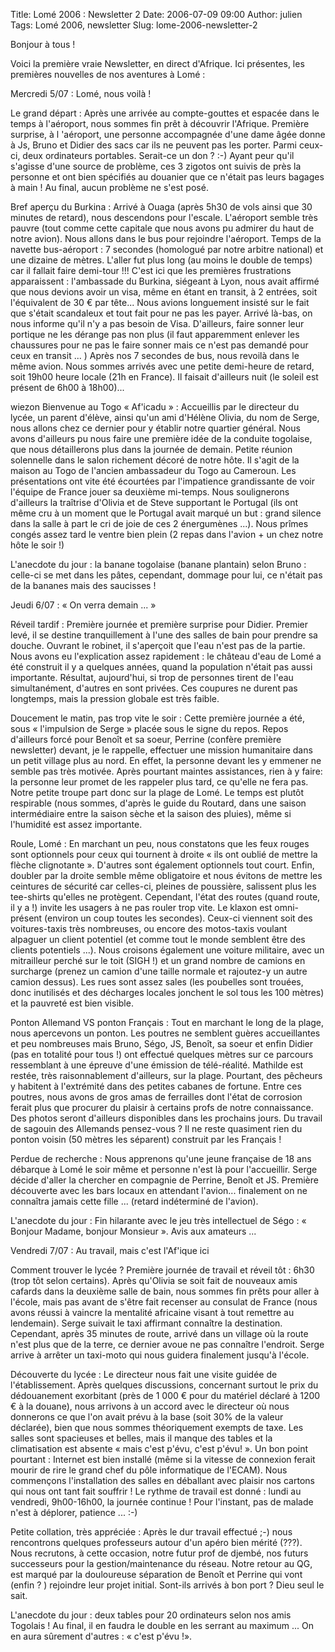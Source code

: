 Title: Lomé 2006 : Newsletter 2
Date: 2006-07-09 09:00
Author: julien
Tags: Lomé 2006, newsletter
Slug: lome-2006-newsletter-2

Bonjour à tous !

</p>
Voici la première vraie Newsletter, en direct d'Afrique. Ici présentes,
les premières nouvelles de nos aventures à Lomé :

</p>
Mercredi 5/07 : Lomé, nous voilà !

</p>
Le grand départ :  
Après une arrivée au compte-gouttes et espacée dans le temps à
l'aéroport, nous sommes fin prêt à découvrir l'Afrique. Première
surprise, à l 'aéroport, une personne accompagnée d'une dame âgée donne
à Js, Bruno et Didier des sacs car ils ne peuvent pas les porter. Parmi
ceux-ci, deux ordinateurs portables. Serait-ce un don ? :-) Ayant peur
qu'il s'agisse d'une source de problème, ces 3 zigotos ont suivis de
près la personne et ont bien spécifiés au douanier que ce n'était pas
leurs bagages à main ! Au final, aucun problème ne s'est posé.

</p>
Bref aperçu du Burkina :  
Arrivé à Ouaga (après 5h30 de vols ainsi que 30 minutes de retard), nous
descendons pour l'escale. L'aéroport semble très pauvre (tout comme
cette capitale que nous avons pu admirer du haut de notre avion). Nous
allons dans le bus pour rejoindre l'aéroport. Temps de la navette
bus-aéroport : 7 secondes (homologué par notre arbitre national) et une
dizaine de mètres. L'aller fut plus long (au moins le double de temps)
car il fallait faire demi-tour !!! C'est ici que les premières
frustrations apparaissent : l'ambassade du Burkina, siégeant à Lyon,
nous avait affirmé que nous devions avoir un visa, même en étant en
transit, à 2 entrées, soit l'équivalent de 30 € par tête... Nous avions
longuement insisté sur le fait que s'était scandaleux et tout fait pour
ne pas les payer. Arrivé là-bas, on nous informe qu'il n'y a pas besoin
de Visa. D'ailleurs, faire sonner leur portique ne les dérange pas non
plus (il faut apparemment enlever les chaussures pour ne pas le faire
sonner mais ce n'est pas demandé pour ceux en transit ... ) Après nos 7
secondes de bus, nous revoilà dans le même avion. Nous sommes arrivés
avec une petite demi-heure de retard, soit 19h00 heure locale (21h en
France). Il faisait d'ailleurs nuit (le soleil est présent de 6h00 à
18h00)...

</p>
wiezon Bienvenue au Togo « Af'icadu » :  
Accueillis par le directeur du lycée, un parent d'élève, ainsi qu'un ami
d'Hélène Olivia, du nom de Serge, nous allons chez ce dernier pour y
établir notre quartier général. Nous avons d'ailleurs pu nous faire une
première idée de la conduite togolaise, que nous détaillerons plus dans
la journée de demain. Petite réunion solennelle dans le salon richement
décoré de notre hôte. Il s'agit de la maison au Togo de l'ancien
ambassadeur du Togo au Cameroun. Les présentations ont vite été
écourtées par l'impatience grandissante de voir l'équipe de France jouer
sa deuxième mi-temps. Nous soulignerons d'ailleurs la traîtrise d'Olivia
et de Steve supportant le Portugal (ils ont même cru à un moment que le
Portugal avait marqué un but : grand silence dans la salle à part le cri
de joie de ces 2 énergumènes ...). Nous prîmes congés assez tard le
ventre bien plein (2 repas dans l'avion + un chez notre hôte le soir !)

</p>
L'anecdote du jour : la banane togolaise (banane plantain) selon Bruno :
celle-ci se met dans les pâtes, cependant, dommage pour lui, ce n'était
pas de la bananes mais des saucisses !

</p>
Jeudi 6/07 : « On verra demain ... »

</p>
Réveil tardif : Première journée et première surprise pour Didier.
Premier levé, il se destine tranquillement à l'une des salles de bain
pour prendre sa douche. Ouvrant le robinet, il s'aperçoit que l'eau
n'est pas de la partie. Nous avons eu l'explication assez rapidement :
le château d'eau de Lomé a été construit il y a quelques années, quand
la population n'était pas aussi importante. Résultat, aujourd'hui, si
trop de personnes tirent de l'eau simultanément, d'autres en sont
privées. Ces coupures ne durent pas longtemps, mais la pression globale
est très faible.

</p>
Doucement le matin, pas trop vite le soir :  
Cette première journée a été, sous « l'impulsion de Serge » placée sous
le signe du repos. Repos d'ailleurs forcé pour Benoît et sa soeur,
Perrine (confère première newsletter) devant, je le rappelle, effectuer
une mission humanitaire dans un petit village plus au nord. En effet, la
personne devant les y emmener ne semble pas très motivée. Après pourtant
maintes assistances, rien à y faire: la personne leur promet de les
rappeler plus tard, ce qu'elle ne fera pas. Notre petite troupe part
donc sur la plage de Lomé. Le temps est plutôt respirable (nous sommes,
d'après le guide du Routard, dans une saison intermédiaire entre la
saison sèche et la saison des pluies), même si l'humidité est assez
importante.

</p>
Roule, Lomé :  
En marchant un peu, nous constatons que les feux rouges sont optionnels
pour ceux qui tournent à droite « ils ont oublié de mettre la flèche
clignotante ». D'autres sont également optionnels tout court. Enfin,
doubler par la droite semble même obligatoire et nous évitons de mettre
les ceintures de sécurité car celles-ci, pleines de poussière, salissent
plus les tee-shirts qu'elles ne protègent. Cependant, l'état des routes
(quand route, il y a !) invite les usagers à ne pas rouler trop vite. Le
klaxon est omni-présent (environ un coup toutes les secondes). Ceux-ci
viennent soit des voitures-taxis très nombreuses, ou encore des
motos-taxis voulant alpaguer un client potentiel (et comme tout le monde
semblent être des clients potentiels ...). Nous croisons également une
voiture militaire, avec un mitrailleur perché sur le toit (SIGH !) et un
grand nombre de camions en surcharge (prenez un camion d'une taille
normale et rajoutez-y un autre camion dessus). Les rues sont assez sales
(les poubelles sont trouées, donc inutilisés et des décharges locales
jonchent le sol tous les 100 mètres) et la pauvreté est bien visible.

</p>
Ponton Allemand VS ponton Français :  
Tout en marchant le long de la plage, nous apercevons un ponton. Les
poutres ne semblent guères accueillantes et peu nombreuses mais Bruno,
Ségo, JS, Benoît, sa soeur et enfin Didier (pas en totalité pour tous !)
ont effectué quelques mètres sur ce parcours ressemblant à une épreuve
d'une émission de télé-réalité. Mathilde est restée, très
raisonnablement d'ailleurs, sur la plage. Pourtant, des pêcheurs y
habitent à l'extrémité dans des petites cabanes de fortune. Entre ces
poutres, nous avons de gros amas de ferrailles dont l'état de corrosion
ferait plus que procurer du plaisir à certains profs de notre
connaissance. Des photos seront d'ailleurs disponibles dans les
prochains jours. Du travail de sagouin des Allemands pensez-vous ? Il ne
reste quasiment rien du ponton voisin (50 mètres les séparent) construit
par les Français !

</p>
Perdue de recherche :  
Nous apprenons qu'une jeune française de 18 ans débarque à Lomé le soir
même et personne n'est là pour l'accueillir. Serge décide d'aller la
chercher en compagnie de Perrine, Benoît et JS. Première découverte avec
les bars locaux en attendant l'avion... finalement on ne connaîtra
jamais cette fille ... (retard indéterminé de l'avion).

</p>
L'anecdote du jour : Fin hilarante avec le jeu très intellectuel de Ségo
: « Bonjour Madame, bonjour Monsieur ». Avis aux amateurs ...

</p>
Vendredi 7/07 : Au travail, mais c'est l'Af'ique ici

</p>
Comment trouver le lycée ?  
Première journée de travail et réveil tôt : 6h30 (trop tôt selon
certains). Après qu'Olivia se soit fait de nouveaux amis cafards dans la
deuxième salle de bain, nous sommes fin prêts pour aller à l'école, mais
pas avant de s'être fait recenser au consulat de France (nous avons
réussi à vaincre la mentalité africaine visant à tout remettre au
lendemain). Serge suivait le taxi affirmant connaître la destination.
Cependant, après 35 minutes de route, arrivé dans un village où la route
n'est plus que de la terre, ce dernier avoue ne pas connaître l'endroit.
Serge arrive à arrêter un taxi-moto qui nous guidera finalement jusqu'à
l'école.

</p>
Découverte du lycée :  
Le directeur nous fait une visite guidée de l'établissement. Après
quelques discussions, concernant surtout le prix du dédouanement
exorbitant (près de 1 000 € pour du matériel déclaré à 1200 € à la
douane), nous arrivons à un accord avec le directeur où nous donnerons
ce que l'on avait prévu à la base (soit 30% de la valeur déclarée), bien
que nous sommes théoriquement exempts de taxe. Les salles sont
spacieuses et belles, mais il manque des tables et la climatisation est
absente « mais c'est p'évu, c'est p'évu! ». Un bon point pourtant :
Internet est bien installé (même si la vitesse de connexion ferait
mourir de rire le grand chef du pôle informatique de l'ECAM). Nous
commençons l'installation des salles en déballant avec plaisir nos
cartons qui nous ont tant fait souffrir ! Le rythme de travail est donné
: lundi au vendredi, 9h00-16h00, la journée continue ! Pour l'instant,
pas de malade n'est à déplorer, patience ... :-)

</p>
Petite collation, très appréciée :  
Après le dur travail effectué ;-) nous rencontrons quelques professeurs
autour d'un apéro bien mérité (???). Nous recrutons, à cette occasion,
notre futur prof de djembé, nos futurs successeurs pour la
gestion/maintenance du réseau. Notre retour au QG, est marqué par la
douloureuse séparation de Benoît et Perrine qui vont (enfin ? )
rejoindre leur projet initial. Sont-ils arrivés à bon port ? Dieu seul
le sait.

</p>
L'anecdote du jour : deux tables pour 20 ordinateurs selon nos amis
Togolais ! Au final, il en faudra le double en les serrant au maximum
... On en aura sûrement d'autres : « c'est p'évu !».

</p>

